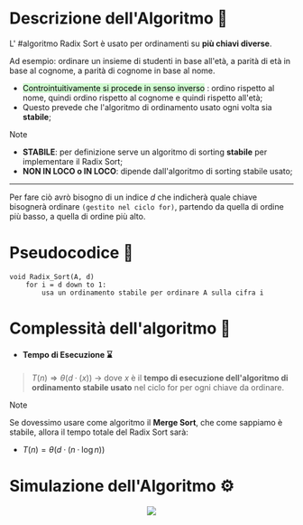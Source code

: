 # Descrizione dell'Algoritmo 📃
L' #algoritmo Radix Sort è usato per ordinamenti su **più chiavi diverse**. 

Ad esempio: ordinare un insieme di studenti in base all'età, a parità di età in base al cognome, a parità di cognome in base al nome.
- <mark style="background: #BBFABBA6;">Controintuitivamente si procede in senso inverso</mark> : ordino rispetto al nome, quindi ordino rispetto al cognome e quindi rispetto all'età;
- Questo prevede che l'algoritmo di ordinamento usato ogni volta sia **stabile**;

>[!Note]
>- **STABILE**: per definizione serve un algoritmo di sorting **stabile** per implementare il Radix Sort;
>- **NON IN LOCO o IN LOCO**: dipende dall'algoritmo di sorting stabile usato;

***
Per fare ciò avrò bisogno di un indice $d$  che indicherà quale chiave bisognerà ordinare `(gestito nel ciclo for)`, partendo da quella di ordine più basso, a quella di ordine più alto.

# Pseudocodice 🧬
``` Pseudocodice TI:"Radix_Sort" "FOLD"
void Radix_Sort(A, d)	
	for i = d down to 1:
		usa un ordinamento stabile per ordinare A sulla cifra i
```

# Complessità dell'algoritmo 🔬
- #### Tempo di Esecuzione ⌛
>$T(n) \Rightarrow θ(d·(x))$ $\longrightarrow$ dove $x$ è il **tempo di esecuzione dell'algoritmo di ordinamento stabile usato** nel ciclo for per ogni chiave da ordinare.

>[!Note]
>Se dovessimo usare come algoritmo il **Merge Sort**, che come sappiamo è stabile, allora il tempo totale del Radix Sort sarà:
>- $T(n) = θ(d·(n·\log n))$

# Simulazione dell'Algoritmo ⚙️
<center><img src="https://miro.medium.com/max/1400/1*iMJl98dVGwZBcmYh0Bh2eQ.png"></center>
